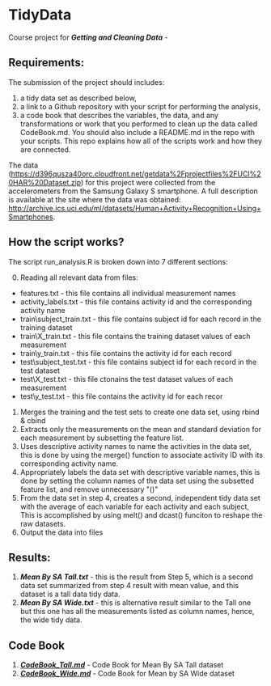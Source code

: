 # TidyData


Course project for **_Getting and Cleaning Data_** - 

## Requirements:

The submission of the project should includes:

1. a tidy data set as described below, 
2. a link to a Github repository with your script for performing the analysis,
3. a code book that describes the variables, the data, and any transformations or work that you performed to clean up the data called CodeBook.md. You should also include a README.md in the repo with your scripts. This repo explains how all of the scripts work and how they are connected.  

The data (https://d396qusza40orc.cloudfront.net/getdata%2Fprojectfiles%2FUCI%20HAR%20Dataset.zip) for this project were collected from the accelerometers from the Samsung Galaxy S smartphone. A full description is available at the site where the data was obtained:
http://archive.ics.uci.edu/ml/datasets/Human+Activity+Recognition+Using+Smartphones.

## How the script works?

The script run_analysis.R is broken down into 7 different sections:

0. Reading all relevant data from files:
  * features.txt - this file contains all individual measurement names
  * activity_labels.txt - this file contains activity id and the corresponding activity name
  * train\subject_train.txt - this file contains subject id for each record in the training dataset
  * train\X_train.txt - this file contains the training dataset values of each measurement
  * train\y_train.txt - this file contains the activity id for each record
  * test\subject_test.txt - this file contains subject id for each record in the test dataset
  * test\X_test.txt - this file ctonains the test dataset values of each measurement
  * test\y_test.txt - this file contains the activity id for each recor
1. Merges the training and the test sets to create one data set, using rbind & cbind
2. Extracts only the measurements on the mean and standard deviation for each measurement by subsetting the feature list.
3. Uses descriptive activity names to name the activities in the data set, this is done by using the merge() function to associate activity ID with its corresponding activity name.
4. Appropriately labels the data set with descriptive variable names, this is done by setting the column names of the data set using the subsetted feature list, and remove unnecessary "()"
5. From the data set in step 4, creates a second, independent tidy data set with the average of each variable for each activity and each subject, This is accomplished by using melt() and dcast() funciton to reshape the raw datasets.
6. Output the data into files

## Results:

1. **_Mean By SA Tall.txt_** - this is the result from Step 5, which is a second data set summarized from step 4 result with mean value, and this dataset is a tall data tidy data.
2. **_Mean By SA Wide.txt_** - this is alternative result similar to the Tall one but this one has all the measurements listed as column names, hence, the wide tidy data.

## Code Book
1. **_[CodeBook_Tall.md](https://github.com/liwenliangwa/TidyData/blob/master/CodeBook_Tall.md)_** - Code Book for Mean By SA Tall dataset
2. **_[CodeBook_Wide.md](https://github.com/liwenliangwa/TidyData/blob/master/CodeBook_Wide.md)_** - Code Book for Mean by SA Wide dataset



